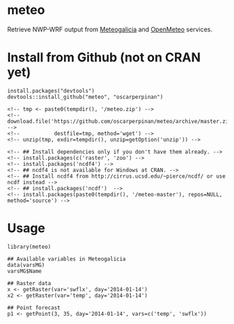 meteo
=====

Retrieve NWP-WRF output from
[Meteogalicia](http://www.meteogalicia.es/web/modelos/threddsIndex.action)
and [OpenMeteo](https://openmeteoforecast.org/wiki/Data) services.

# Install from Github (not on CRAN yet) #

    install.packages("devtools")
	devtools::install_github("meteo", "oscarperpinan")

	<!-- tmp <- paste0(tempdir(), '/meteo.zip') -->
	<!-- download.file('https://github.com/oscarperpinan/meteo/archive/master.zip', -->
    <!--           destfile=tmp, method='wget') -->
	<!-- unzip(tmp, exdir=tempdir(), unzip=getOption('unzip')) -->
		
	<!-- ## Install dependencies only if you don't have them already. -->
	<!-- install.packages(c('raster', 'zoo') -->
	<!-- install.packages('ncdf4') -->
	<!-- ## ncdf4 is not available for Windows at CRAN. -->
	<!-- ## Install ncdf4 from http://cirrus.ucsd.edu/~pierce/ncdf/ or use ncdf instead -->
	<!-- ## install.packages('ncdf')  -->
	<!-- install.packages(paste0(tempdir(), '/meteo-master'), repos=NULL, method='source') -->

    

# Usage #

    library(meteo)
	
	## Available variables in Meteogalicia
	data(varsMG)
	varsMG$Name

    ## Raster data
	x <- getRaster(var='swflx', day='2014-01-14')
    x2 <- getRaster(var='temp', day='2014-01-14')

    ## Point forecast
    p1 <- getPoint(3, 35, day='2014-01-14', vars=c('temp', 'swflx'))
